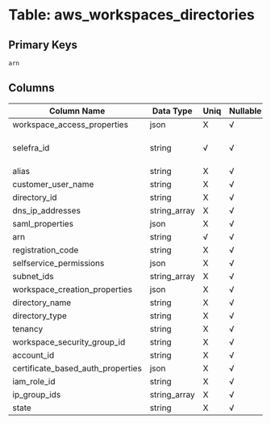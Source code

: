 # Table: aws_workspaces_directories

## Primary Keys 

```
arn
```


## Columns 

|  Column Name   |  Data Type  | Uniq | Nullable | Description | 
|  ----  | ----  | ----  | ----  | ---- | 
| workspace_access_properties | json | X | √ |  | 
| selefra_id | string | √ | √ | primary keys value md5 | 
| alias | string | X | √ |  | 
| customer_user_name | string | X | √ |  | 
| directory_id | string | X | √ |  | 
| dns_ip_addresses | string_array | X | √ |  | 
| saml_properties | json | X | √ |  | 
| arn | string | √ | √ |  | 
| registration_code | string | X | √ |  | 
| selfservice_permissions | json | X | √ |  | 
| subnet_ids | string_array | X | √ |  | 
| workspace_creation_properties | json | X | √ |  | 
| directory_name | string | X | √ |  | 
| directory_type | string | X | √ |  | 
| tenancy | string | X | √ |  | 
| workspace_security_group_id | string | X | √ |  | 
| account_id | string | X | √ |  | 
| certificate_based_auth_properties | json | X | √ |  | 
| iam_role_id | string | X | √ |  | 
| ip_group_ids | string_array | X | √ |  | 
| state | string | X | √ |  | 


